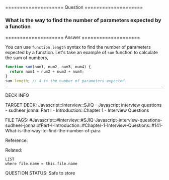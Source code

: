 ==================== Question ====================  

### What is the way to find the number of parameters expected by a function  

==================== Answer ====================  

You can use `function.length` syntax to find the number of parameters expected
by a function. Let's take an example of `sum` function to calculate the sum of
numbers,

```javascript
function sum(num1, num2, num3, num4) {
  return num1 + num2 + num3 + num4;
}
sum.length; // 4 is the number of parameters expected.
```

---

DECK INFO

TARGET DECK: Javascript::Interview::SJIQ - Javascript interview questions -
sudheer jonna::Part I - Introduction::Chapter 1 - Interview Questions

FILE TAGS:
#Javascript::#Interview::#SJIQ-Javascript-interview-questions-sudheer-jonna::#Part-I-Introduction::#Chapter-1-Interview-Questions::#141-What-is-the-way-to-find-the-number-of-para

Reference:

Related:

```dataview
LIST
where file.name = this.file.name
```

QUESTION STATUS: Safe to store
